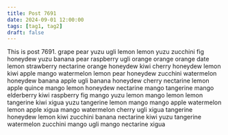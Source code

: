 ```yaml
---
title: Post 7691
date: 2024-09-01 12:00:00
tags: [tag1, tag2]
draft: false
---
```

This is post 7691.
grape
pear
yuzu
ugli
lemon
lemon
yuzu
zucchini
fig
honeydew
yuzu
banana
pear
raspberry
ugli
orange
orange
orange
date
lemon
strawberry
nectarine
orange
honeydew
kiwi
cherry
honeydew
lemon
kiwi
apple
mango
watermelon
lemon
pear
honeydew
zucchini
watermelon
honeydew
banana
apple
ugli
banana
honeydew
cherry
nectarine
lemon
apple
quince
mango
lemon
honeydew
nectarine
mango
tangerine
mango
elderberry
kiwi
raspberry
fig
mango
yuzu
lemon
mango
lemon
lemon
tangerine
kiwi
xigua
yuzu
tangerine
lemon
mango
mango
apple
watermelon
lemon
apple
xigua
mango
watermelon
cherry
ugli
xigua
tangerine
honeydew
lemon
kiwi
zucchini
banana
nectarine
kiwi
yuzu
tangerine
watermelon
zucchini
mango
ugli
mango
nectarine
xigua
